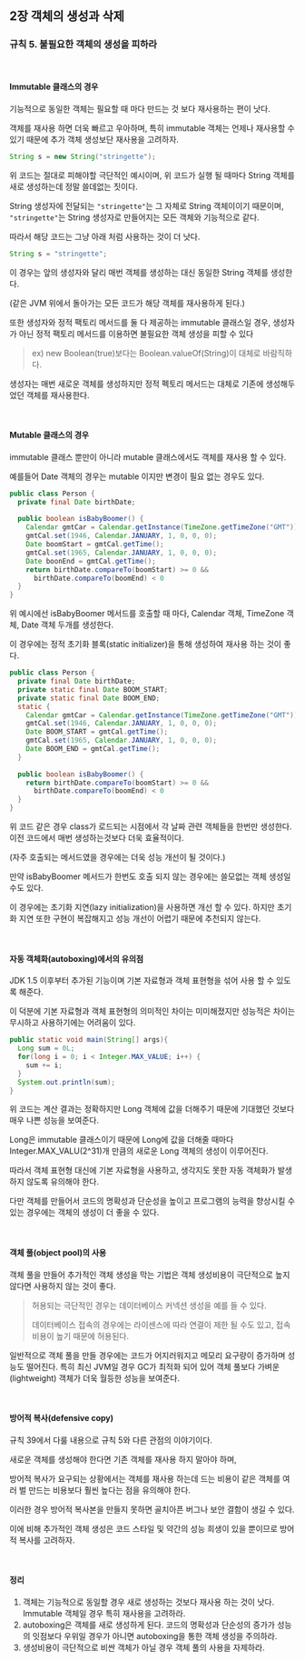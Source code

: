 ## 2장 객체의 생성과 삭제

### 규칙 5. 불필요한 객체의 생성을 피하라



<br>



#### Immutable 클래스의 경우

기능적으로 동일한 객체는 필요할 때 마다 만드는 것 보다 재사용하는 편이 낫다.

객체를 재사용 하면 더욱 빠르고 우아하며, 특히 immutable 객체는 언제나 재사용할 수 있기 때문에 추가 객체 생성보단 재사용을 고려하자.

```java
String s = new String("stringette");
```

위 코드는 절대로 피해야할 극단적인 예시이며, 위 코드가 실행 될 때마다 String 객체를 새로 생성하는데 정말 쓸데없는 짓이다.

String 생성자에 전달되는 `"stringette"`는 그 자체로 String 객체이이기 때문이며, `"stringette"`는 String 생성자로 만들어지는 모든 객체와 기능적으로 같다. 

따라서 해당 코드는 그냥 아래 처럼 사용하는 것이 더 낫다.

```java
String s = "stringette";
```

이 경우는 앞의 생성자와 달리 매번 객체를 생성하는 대신 동일한 String 객체를 생성한다. 

(같은 JVM 위에서 돌아가는 모든 코드가 해당 객체를 재사용하게 된다.)



또한 생성자와 정적 팩토리 메서드를 둘 다 제공하는 immutable 클래스일 경우, 생성자가 아닌 정적 팩토리 메서드를 이용하면 불필요한 객체 생성을 피할 수 있다

> ex) new Boolean(true)보다는 Boolean.valueOf(String)이 대체로 바람직하다.

생성자는 매번 새로운 객체를 생성하지만 정적 펙토리 메서드는 대체로 기존에 생성해두었던 객체를 재사용한다.



<br>



#### Mutable 클래스의 경우

immutable 클래스 뿐만이 아니라 mutable 클래스에서도 객체를 재사용 할 수 있다.

예를들어 Date 객체의 경우는 mutable 이지만 변경이 필요 없는 경우도 있다.

```java
public class Person {
  private final Date birthDate;
  
  public boolean isBabyBoomer() {
    Calendar gmtCar = Calendar.getInstance(TimeZone.getTimeZone("GMT"));
    gmtCal.set(1946, Calendar.JANUARY, 1, 0, 0, 0);
    Date boomStart = gmtCal.getTime();
    gmtCal.set(1965, Calendar.JANUARY, 1, 0, 0, 0);
    Date boonEnd = gmtCal.getTime();
    return birthDate.compareTo(boomStart) >= 0 &&
      birthDate.compareTo(boomEnd) < 0
  }
}
```

위 예시에선 isBabyBoomer 메서드를 호출할 때 마다, Calendar 객체, TimeZone 객체, Date 객체 두개를 생성한다. 

이 경우에는 정적 초기화 블록(static initializer)을 통해 생성하여 재사용 하는 것이 좋다.

```java
public class Person {
  private final Date birthDate;
  private static final Date BOOM_START;
  private static final Date BOOM_END;
  static {
    Calendar gmtCar = Calendar.getInstance(TimeZone.getTimeZone("GMT"));
    gmtCal.set(1946, Calendar.JANUARY, 1, 0, 0, 0);
    Date BOOM_START = gmtCal.getTime();
    gmtCal.set(1965, Calendar.JANUARY, 1, 0, 0, 0);
    Date BOOM_END = gmtCal.getTime();
  }
  
  public boolean isBabyBoomer() {
    return birthDate.compareTo(boomStart) >= 0 &&
      birthDate.compareTo(boomEnd) < 0
  }
}
```

위 코드 같은 경우 class가 로드되는 시점에서 각 날짜 관련 객체들을 한번만 생성한다. 이전 코드에서 매번 생성하는것보다 더욱 효율적이다. 

(자주 호출되는 메서드였을 경우에는 더욱 성능 개선이 될 것이다.)

만약 isBabyBoomer 메서드가 한번도 호출 되지 않는 경우에는 쓸모없는 객체 생성일 수도 있다. 

이 경우에는 초기화 지연(lazy initialization)을 사용하면 개선 할 수 있다. 하지만 초기화 지연 또한 구현이 복잡해지고 성능 개선이 어렵기 때문에 추천되지 않는다.



<br>



#### 자동 객체화(autoboxing)에서의 유의점

JDK 1.5 이후부터 추가된 기능이며 기본 자료형과 객체 표현형을 섞어 사용 할 수 있도록 해준다. 

이 덕분에 기본 자료형과 객체 표현형의 의미적인 차이는 미미해졌지만 성능적은 차이는 무시하고 사용하기에는 어려움이 있다.

```java
public static void main(String[] args){
  Long sum = 0L;
  for(long i = 0; i < Integer.MAX_VALUE; i++) {
    sum += i;
  }
  System.out.println(sum);
}
```

위 코드는 계산 결과는 정확하지만 Long 객체에 값을 더해주기 때문에 기대했던 것보다 매우 나쁜 성능을 보여준다.

Long은 immutable 클래스이기 때문에 Long에 값을 더해줄 때마다 Integer.MAX_VALU(2^31)개 만큼의 새로운 Long 객체의 생성이 이루어진다.

따라서 객체 표현형 대신에 기본 자료형을 사용하고, 생각지도 못한 자동 객체화가 발생하지 않도록 유의해야 한다.

다만 객체를 만들어서 코드의 명확성과 단순성을 높이고 프로그램의 능력을 향상시킬 수 있는 경우에는 객체의 생성이 더 좋을 수 있다.



<br>



#### 객체 풀(object pool)의 사용

객체 풀을 만들어 추가적인 객체 생성을 막는 기법은 객체 생성비용이 극단적으로 높지 않다면 사용하지 않는 것이 좋다.

> 허용되는 극단적인 경우는 데이터베이스 커넥션 생성을 예를 들 수 있다.
>
> 데이터베이스 접속의 경우에는 라이센스에 따라 연결이 제한 될 수도 있고, 접속 비용이 높기 때문에 허용된다.

일반적으로 객체 풀을 만들 경우에는 코드가 어지러워지고 메모리 요구량이 증가하며 성능도 떨어진다. 특히 최신 JVM일 경우 GC가 최적화 되어 있어 객체 풀보다 가벼운(lightweight) 객체가 더욱 월등한 성능을 보여준다.



<br>



#### 방어적 복사(defensive copy)

규칙 39에서 다룰 내용으로 규칙 5와 다른 관점의 이야기이다.

새로운 객체를 생성해야 한다면 기존 객체를 재사용 하지 말아야 하며, 

방어적 복사가 요구되는 상황에서는 객체를 재사용 하는데 드는 비용이 같은 객체를 여러 벌 만드는 비용보다 훨씬 높다는 점을 유의해야 한다.

이러한 경우 방어적 복사본을 만들지 못하면 골치아픈 버그나 보안 결함이 생길 수 있다. 

이에 비해 추가적인 객체 생성은 코드 스타일 및 약간의 성능 희생이 있을 뿐이므로 방어적 복사를 고려하자.



<br>



#### 정리

1. 객체는 기능적으로 동일할 경우 새로 생성하는 것보다 재사용 하는 것이 낫다. Immutable 객체일 경우 특히 재사용을 고려하라.
2. autoboxing은 객체를 새로 생성하게 된다. 코드의 명확성과 단순성의 증가가 성능의 잇점보다 우위일 경우가 아니면 autoboxing을 통한 객체 생성을 주의하라.
3. 생성비용이 극단적으로 비싼 객체가 아닐 경우 객체 풀의 사용을 자제하라.



